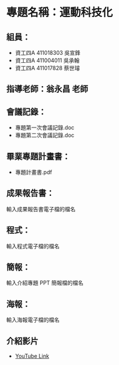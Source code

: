 # 專題名稱：運動科技化
## 組員：
* 資工四A 411018303 吳宣鋒
* 資工四A 411004011 吳承翰
* 資工四A 411017828 蔡世璿
## 指導老師：翁永昌 老師
## 會議記錄：
* 專題第一次會議記錄.doc
* 專題第二次會議記錄.doc
## 畢業專題計畫書：
* 專題計畫書.pdf
## 成果報告書：
輸入成果報告書電子檔的檔名
## 程式：
輸入程式電子檔的檔名
## 簡報：
輸入介紹專題 PPT 簡報檔的檔名
## 海報：
輸入海報電子檔的檔名
## 介紹影片
* [YouTube Link](https://www.youtube.com/)
